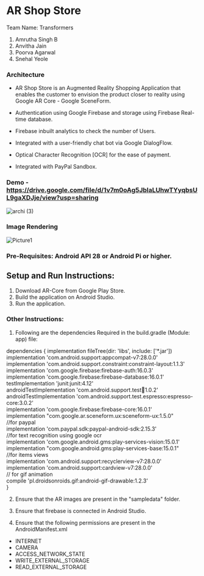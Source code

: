 # AR Shop Store


Team Name: Transformers


1. Amrutha Singh B
2. Anvitha Jain
3. Poorva Agarwal
4. Snehal Yeole


### Architecture

* AR Shop Store is an Augmented Reality Shopping Application that enables the customer to envision the product closer to reality using Google AR Core - Google SceneForm.

* Authentication using Google Firebase and storage using Firebase Real-time database.

* Firebase inbuilt analytics to check the number of Users.

* Integrated with a user-friendly chat bot via Google DialogFlow.

* Optical Character Recognition [OCR] for the ease of payment. 

* Integrated with PayPal Sandbox.


### Demo - https://drive.google.com/file/d/1v7m0oAg5JbIaLUhwTYyqbsUL9gaXDJje/view?usp=sharing


![archi (3)](https://user-images.githubusercontent.com/42703827/57832696-1ccf5080-776d-11e9-84b2-5dc04c91c977.png)


### Image Rendering

![Picture1](https://user-images.githubusercontent.com/42703827/57832997-da5a4380-776d-11e9-8f8e-284c3081b2b0.png)


### Pre-Requisites: Android API 28 or Android Pi or higher.

## Setup and Run Instructions: 

1. Download AR-Core from Google Play Store.
2. Build the application on Android Studio.
3. Run the application. 


### Other Instructions: 

1. Following are the dependencies Required in the build.gradle (Module: app) file: 

dependencies {
    implementation fileTree(dir: 'libs', include: ['*.jar']) </br>
    implementation 'com.android.support:appcompat-v7:28.0.0' </br>
    implementation 'com.android.support.constraint:constraint-layout:1.1.3' </br>
    implementation 'com.google.firebase:firebase-auth:16.0.3' </br>
    implementation 'com.google.firebase:firebase-database:16.0.1' </br>
    testImplementation 'junit:junit:4.12' </br>
    androidTestImplementation 'com.android.support.test:runner:1.0.2' </br>
    androidTestImplementation 'com.android.support.test.espresso:espresso-core:3.0.2' </br>
    implementation 'com.google.firebase:firebase-core:16.0.1' </br>
    implementation "com.google.ar.sceneform.ux:sceneform-ux:1.5.0" </br>
   //for paypal </br>
    implementation 'com.paypal.sdk:paypal-android-sdk:2.15.3' </br>
   //for text recognition using google ocr </br>
    implementation 'com.google.android.gms:play-services-vision:15.0.1' </br>
    implementation "com.google.android.gms:play-services-base:15.0.1" </br>
   //for items views </br>
    implementation 'com.android.support:recyclerview-v7:28.0.0' </br>
    implementation 'com.android.support:cardview-v7:28.0.0' </br>
    // for gif animation </br>
    compile 'pl.droidsonroids.gif:android-gif-drawable:1.2.3' </br>
}

2. Ensure that the AR images are present in the "sampledata" folder. 

3. Ensure that firebase is connected in Android Studio.

4. Ensure that the following permissions are present in the AndroidManifest.xml

 * INTERNET
 * CAMERA
 * ACCESS_NETWORK_STATE
 * WRITE_EXTERNAL_STORAGE
 * READ_EXTERNAL_STORAGE
